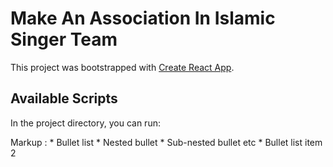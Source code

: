 # Make An Association In Islamic Singer Team

This project was bootstrapped with [Create React App](https://github.com/facebook/create-react-app).

## Available Scripts

In the project directory, you can run:

Markup : * Bullet list
         * Nested bullet
         * Sub-nested bullet etc
         * Bullet list item 2

